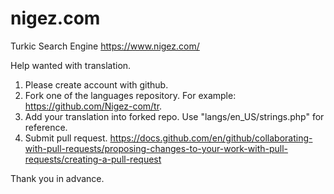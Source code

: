 # nigez.com
Turkic Search Engine
https://www.nigez.com/

Help wanted with translation.
1) Please create account with github.
2) Fork one of the languages repository. For example: https://github.com/Nigez-com/tr.
3) Add your translation into forked repo. Use "langs/en_US/strings.php" for reference.
4) Submit pull request. https://docs.github.com/en/github/collaborating-with-pull-requests/proposing-changes-to-your-work-with-pull-requests/creating-a-pull-request

Thank you in advance.
